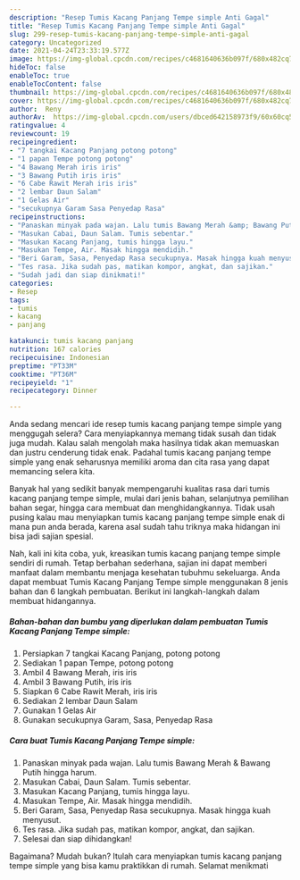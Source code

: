```yaml
---
description: "Resep Tumis Kacang Panjang Tempe simple Anti Gagal"
title: "Resep Tumis Kacang Panjang Tempe simple Anti Gagal"
slug: 299-resep-tumis-kacang-panjang-tempe-simple-anti-gagal
category: Uncategorized
date: 2021-04-24T23:33:19.577Z
image: https://img-global.cpcdn.com/recipes/c4681640636b097f/680x482cq70/tumis-kacang-panjang-tempe-simple-foto-resep-utama.jpg
hideToc: false
enableToc: true
enableTocContent: false
thumbnail: https://img-global.cpcdn.com/recipes/c4681640636b097f/680x482cq70/tumis-kacang-panjang-tempe-simple-foto-resep-utama.jpg
cover: https://img-global.cpcdn.com/recipes/c4681640636b097f/680x482cq70/tumis-kacang-panjang-tempe-simple-foto-resep-utama.jpg
author:  Reny
authorAv:  https://img-global.cpcdn.com/users/dbced642158973f9/60x60cq50/avatar.jpg
ratingvalue: 4
reviewcount: 19
recipeingredient:
- "7 tangkai Kacang Panjang potong potong"
- "1 papan Tempe potong potong"
- "4 Bawang Merah iris iris"
- "3 Bawang Putih iris iris"
- "6 Cabe Rawit Merah iris iris"
- "2 lembar Daun Salam"
- "1 Gelas Air"
- "secukupnya Garam Sasa Penyedap Rasa"
recipeinstructions:
- "Panaskan minyak pada wajan. Lalu tumis Bawang Merah &amp; Bawang Putih hingga harum."
- "Masukan Cabai, Daun Salam. Tumis sebentar."
- "Masukan Kacang Panjang, tumis hingga layu."
- "Masukan Tempe, Air. Masak hingga mendidih."
- "Beri Garam, Sasa, Penyedap Rasa secukupnya. Masak hingga kuah menyusut."
- "Tes rasa. Jika sudah pas, matikan kompor, angkat, dan sajikan."
- "Sudah jadi dan siap dinikmati!"
categories:
- Resep
tags:
- tumis
- kacang
- panjang

katakunci: tumis kacang panjang 
nutrition: 167 calories
recipecuisine: Indonesian
preptime: "PT33M"
cooktime: "PT36M"
recipeyield: "1"
recipecategory: Dinner

---
```



Anda sedang mencari ide resep tumis kacang panjang tempe simple yang menggugah selera? Cara menyiapkannya memang tidak susah dan tidak juga mudah. Kalau salah mengolah maka hasilnya tidak akan memuaskan dan justru cenderung tidak enak. Padahal tumis kacang panjang tempe simple yang enak seharusnya memiliki aroma dan cita rasa yang dapat memancing selera kita.


Banyak hal yang sedikit banyak mempengaruhi kualitas rasa dari tumis kacang panjang tempe simple, mulai dari jenis bahan, selanjutnya pemilihan bahan segar, hingga cara membuat dan menghidangkannya. Tidak usah pusing kalau mau menyiapkan tumis kacang panjang tempe simple enak di mana pun anda berada, karena asal sudah tahu triknya maka hidangan ini bisa jadi sajian spesial.




Nah, kali ini kita coba, yuk, kreasikan tumis kacang panjang tempe simple sendiri di rumah. Tetap berbahan sederhana, sajian ini dapat memberi manfaat dalam membantu menjaga kesehatan tubuhmu sekeluarga. Anda dapat membuat Tumis Kacang Panjang Tempe simple menggunakan 8 jenis bahan dan 6 langkah pembuatan. Berikut ini langkah-langkah dalam membuat hidangannya.

<!--inarticleads1-->

##### Bahan-bahan dan bumbu yang diperlukan dalam pembuatan Tumis Kacang Panjang Tempe simple:

1. Persiapkan 7 tangkai Kacang Panjang, potong potong
1. Sediakan 1 papan Tempe, potong potong
1. Ambil 4 Bawang Merah, iris iris
1. Ambil 3 Bawang Putih, iris iris
1. Siapkan 6 Cabe Rawit Merah, iris iris
1. Sediakan 2 lembar Daun Salam
1. Gunakan 1 Gelas Air
1. Gunakan secukupnya Garam, Sasa, Penyedap Rasa




<!--inarticleads2-->

##### Cara buat Tumis Kacang Panjang Tempe simple:

1. Panaskan minyak pada wajan. Lalu tumis Bawang Merah &amp; Bawang Putih hingga harum.
1. Masukan Cabai, Daun Salam. Tumis sebentar.
1. Masukan Kacang Panjang, tumis hingga layu.
1. Masukan Tempe, Air. Masak hingga mendidih.
1. Beri Garam, Sasa, Penyedap Rasa secukupnya. Masak hingga kuah menyusut.
1. Tes rasa. Jika sudah pas, matikan kompor, angkat, dan sajikan.
1. Selesai dan siap dihidangkan!



Bagaimana? Mudah bukan? Itulah cara menyiapkan tumis kacang panjang tempe simple yang bisa kamu praktikkan di rumah. Selamat menikmati
